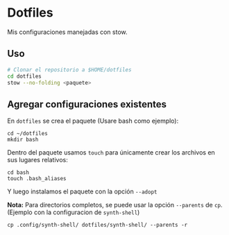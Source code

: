 Dotfiles
========

Mis configuraciones manejadas con stow.

Uso
---

```sh
# Clonar el repositorio a $HOME/dotfiles
cd dotfiles
stow --no-folding <paquete>
```

Agregar configuraciones existentes
----------------------------------

En `dotfiles` se crea el paquete (Usare bash como ejemplo):

```
cd ~/dotfiles
mkdir bash
```

Dentro del paquete usamos `touch` para únicamente crear los archivos en sus
lugares relativos:

```
cd bash
touch .bash_aliases
```

Y luego instalamos el paquete con la opción `--adopt`

**Nota:** Para directorios completos, se puede usar la opción `--parents` de
`cp`. (Ejemplo con la configuracion de `synth-shell`)

```
cp .config/synth-shell/ dotfiles/synth-shell/ --parents -r
```
